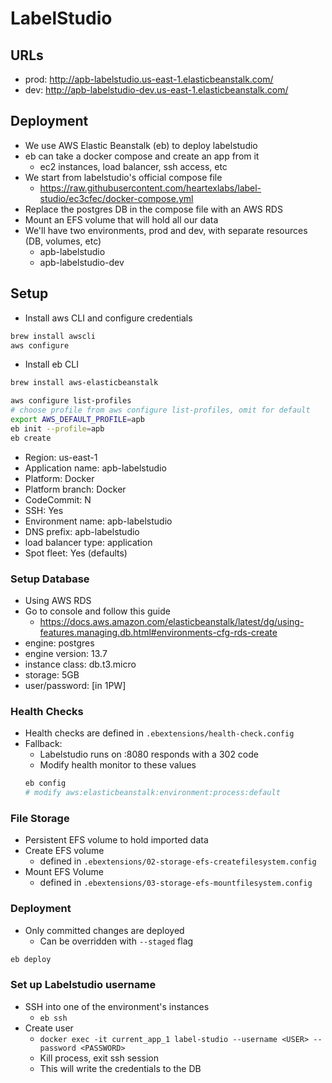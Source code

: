 # LabelStudio

## URLs
- prod: http://apb-labelstudio.us-east-1.elasticbeanstalk.com/
- dev: http://apb-labelstudio-dev.us-east-1.elasticbeanstalk.com/

## Deployment
- We use AWS Elastic Beanstalk (eb) to deploy labelstudio
- eb can take a docker compose and create an app from it
    - ec2 instances, load balancer, ssh access, etc
- We start from labelstudio's official compose file
    - https://raw.githubusercontent.com/heartexlabs/label-studio/ec3cfec/docker-compose.yml
- Replace the postgres DB in the compose file with an AWS RDS
- Mount an EFS volume that will hold all our data
- We'll have two environments, prod and dev, with separate resources (DB, volumes, etc)
    - apb-labelstudio
    - apb-labelstudio-dev

## Setup
- Install aws CLI and configure credentials
```bash
brew install awscli
aws configure
```

- Install eb CLI
```bash
brew install aws-elasticbeanstalk
```

```bash
aws configure list-profiles
# choose profile from aws configure list-profiles, omit for default
export AWS_DEFAULT_PROFILE=apb
eb init --profile=apb
eb create
```
- Region: us-east-1
- Application name: apb-labelstudio
- Platform: Docker
- Platform branch: Docker
- CodeCommit: N
- SSH: Yes
- Environment name: apb-labelstudio
- DNS prefix: apb-labelstudio
- load balancer type: application
- Spot fleet: Yes (defaults)

### Setup Database
- Using AWS RDS
- Go to console and follow this guide
  - https://docs.aws.amazon.com/elasticbeanstalk/latest/dg/using-features.managing.db.html#environments-cfg-rds-create
- engine: postgres
- engine version: 13.7
- instance class: db.t3.micro
- storage: 5GB
- user/password: [in 1PW]

### Health Checks
- Health checks are defined in `.ebextensions/health-check.config`
- Fallback:
    - Labelstudio runs on :8080 responds with a 302 code
    - Modify health monitor to these values
    ```bash
    eb config
    # modify aws:elasticbeanstalk:environment:process:default
    ```

### File Storage
- Persistent EFS volume to hold imported data
- Create EFS volume
    - defined in `.ebextensions/02-storage-efs-createfilesystem.config`
- Mount EFS Volume
    - defined in `.ebextensions/03-storage-efs-mountfilesystem.config`

### Deployment
- Only committed changes are deployed
  - Can be overridden with `--staged` flag
```bash
eb deploy
```

### Set up Labelstudio username
- SSH into one of the environment's instances
    - `eb ssh`
- Create user
    - `docker exec -it current_app_1 label-studio --username <USER> --password <PASSWORD>`
    - Kill process, exit ssh session
    - This will write the credentials to the DB
